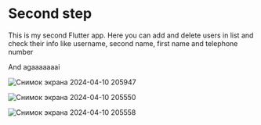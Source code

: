 # Second step

This is my second Flutter app. 
Here you can add and delete users in list and check their info like username, second name, first name and telephone number

And agaaaaaaai

![Снимок экрана 2024-04-10 205947](https://github.com/CustomAtlas/second_step/assets/165499054/ba8e9019-4121-4058-a4c1-d3e19a3fc974)

![Снимок экрана 2024-04-10 205550](https://github.com/CustomAtlas/second_step/assets/165499054/a59efa19-2348-46ab-ae96-e68da130bff2)

![Снимок экрана 2024-04-10 205558](https://github.com/CustomAtlas/second_step/assets/165499054/0c439395-948f-44ab-b1d4-137e4d40baee)
